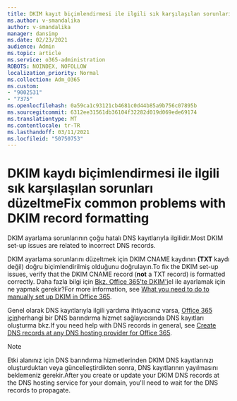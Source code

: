 ```yaml
---
title: DKIM kayıt biçimlendirmesi ile ilgili sık karşılaşılan sorunları düzeltme
ms.author: v-smandalika
author: v-smandalika
manager: dansimp
ms.date: 02/23/2021
audience: Admin
ms.topic: article
ms.service: o365-administration
ROBOTS: NOINDEX, NOFOLLOW
localization_priority: Normal
ms.collection: Adm_O365
ms.custom:
- "9002531"
- "7375"
ms.openlocfilehash: 0a59ca1c93121cb4681c0d44b85a9b756c07895b
ms.sourcegitcommit: 6312ee31561db36104f32282d019d069ede69174
ms.translationtype: MT
ms.contentlocale: tr-TR
ms.lasthandoff: 03/11/2021
ms.locfileid: "50750753"
---
```

# <a name="fix-common-problems-with-dkim-record-formatting"></a><span data-ttu-id="3f280-102">DKIM kaydı biçimlendirmesi ile ilgili sık karşılaşılan sorunları düzeltme</span><span class="sxs-lookup"><span data-stu-id="3f280-102">Fix common problems with DKIM record formatting</span></span>

<span data-ttu-id="3f280-103">DKIM ayarlama sorunlarının çoğu hatalı DNS kayıtlarıyla ilgilidir.</span><span class="sxs-lookup"><span data-stu-id="3f280-103">Most DKIM set-up issues are related to incorrect DNS records.</span></span>

<span data-ttu-id="3f280-104">DKIM ayarlama sorunlarını düzeltmek için DKIM CNAME kaydının **(TXT** kaydı değil) doğru biçimlendirilmiş olduğunu doğrulayın.</span><span class="sxs-lookup"><span data-stu-id="3f280-104">To fix the DKIM set-up issues, verify that the DKIM CNAME record (**not** a TXT record) is formatted correctly.</span></span> <span data-ttu-id="3f280-105">Daha fazla bilgi için [Bkz. Office 365'te DKIM'i](https://docs.microsoft.com/microsoft-365/security/office-365-security/use-dkim-to-validate-outbound-email)el ile ayarlamak için ne yapmak gerekir?</span><span class="sxs-lookup"><span data-stu-id="3f280-105">For more information, see [What you need to do to manually set up DKIM in Office 365](https://docs.microsoft.com/microsoft-365/security/office-365-security/use-dkim-to-validate-outbound-email).</span></span>

<span data-ttu-id="3f280-106">Genel olarak DNS kayıtlarıyla ilgili yardıma ihtiyacınız varsa, [Office 365 için](https://docs.microsoft.com/microsoft-365/admin/get-help-with-domains/create-dns-records-at-any-dns-hosting-provider)herhangi bir DNS barındırma hizmet sağlayıcısında DNS kayıtları oluşturma bkz.</span><span class="sxs-lookup"><span data-stu-id="3f280-106">If you need help with DNS records in general, see [Create DNS records at any DNS hosting provider for Office 365](https://docs.microsoft.com/microsoft-365/admin/get-help-with-domains/create-dns-records-at-any-dns-hosting-provider).</span></span>

> [!NOTE]
> <span data-ttu-id="3f280-107">Etki alanınız için DNS barındırma hizmetlerinden DKIM DNS kayıtlarınızı oluşturduktan veya güncelleştirdikten sonra, DNS kayıtlarının yayılmasını beklemeniz gerekir.</span><span class="sxs-lookup"><span data-stu-id="3f280-107">After you create or update your DKIM DNS records at the DNS hosting service for your domain, you'll need to wait for the DNS records to propagate.</span></span>
